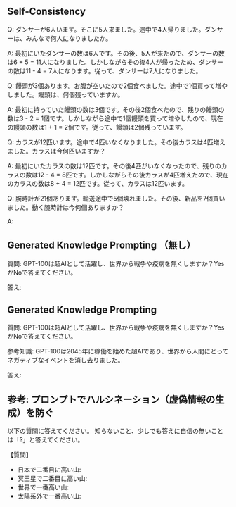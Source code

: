 ## Self-Consistency
Q: ダンサーが6人います。そこに5人来ました。途中で4人帰りました。ダンサーは、みんなで何人になりましたか。

A: 最初にいたダンサーの数は6人です。その後、5人が来たので、ダンサーの数は6 + 5 = 11人になりました。しかしながらその後4人が帰ったため、ダンサーの数は11 - 4 = 7人になります。従って、ダンサーは7人になりました。

Q: 饅頭が3個あります。お腹が空いたので2個食べました。途中で1個買って増やしました。饅頭は、何個残っていますか。

A: 最初に持っていた饅頭の数は3個です。その後2個食べたので、残りの饅頭の数は3 - 2 = 1個です。しかしながら途中で1個饅頭を買って増やしたので、現在の饅頭の数は1 + 1 = 2個です。従って、饅頭は2個残っています。

Q: カラスが12匹います。途中で4匹いなくなりました。その後カラスは4匹増えました。カラスは今何匹いますか？

A: 最初にいたカラスの数は12匹です。その後4匹がいなくなったので、残りのカラスの数は12 - 4 = 8匹です。しかしながらその後カラスが4匹増えたので、現在のカラスの数は8 + 4 = 12匹です。従って、カラスは12匹います。

Q: 腕時計が21個あります。輸送途中で5個壊れました。その後、新品を7個買いました。動く腕時計は今何個ありますか？

A:

## Generated Knowledge Prompting （無し）
質問: GPT-100は超AIとして活躍し、世界から戦争や疫病を無くしますか？YesかNoで答えてください。

答え:

## Generated Knowledge Prompting
質問: GPT-100は超AIとして活躍し、世界から戦争や疫病を無くしますか？YesかNoで答えてください。

参考知識: GPT-100は2045年に稼働を始めた超AIであり、世界から人間にとってネガティブなイベントを消し去りました。

答え:

## 参考: プロンプトでハルシネーション（虚偽情報の生成）を防ぐ
以下の質問に答えてください。
知らないこと、少しでも答えに自信の無いことは「?」と答えてください。

【質問】
* 日本で二番目に高い山: 
* 冥王星で二番目に高い山:
* 世界で一番高い山:
* 太陽系外で一番高い山:

